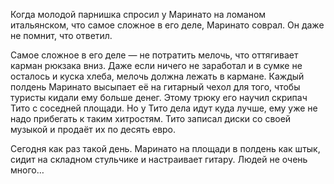 Когда молодой парнишка спросил у Маринато на ломаном итальянском, что самое сложное в его деле, Маринато соврал. Он даже не помнит, что ответил.

Самое сложное в его деле — не потратить мелочь, что оттягивает карман рюкзака вниз. Даже если ничего не заработал и в сумке не осталось и куска хлеба, мелочь должна лежать в кармане. Каждый полдень Маринато высыпает её на гитарный чехол для того, чтобы туристы кидали ему больше денег. Этому трюку его научил скрипач Тито с соседней площади. Но у Тито дела идут куда лучше, ему уже не надо прибегать к таким хитростям. Тито записал диски со своей музыкой и продаёт их по десять евро.

Сегодня как раз такой день. Маринато на площади в полдень как штык, сидит на складном стульчике и настраивает гитару. Людей не очень много…